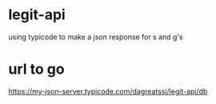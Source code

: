 # legit-api

using typicode to make a json response for s and g's

# url to go
https://my-json-server.typicode.com/dagreatssj/legit-api/db
